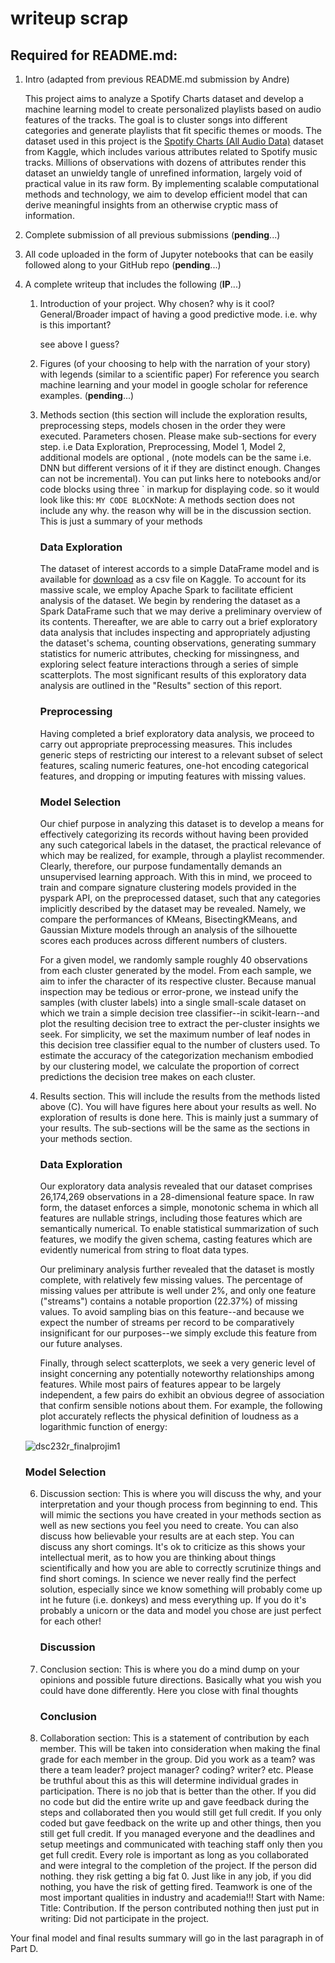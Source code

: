 # writeup scrap

## Required for README.md:
1. Intro (adapted from previous README.md submission by Andre)
   
   This project aims to analyze a Spotify Charts dataset and develop a machine learning model to create personalized playlists based on audio features of the tracks. The goal is to cluster songs into different categories and generate playlists that fit specific themes or moods. The dataset used in this project is the [Spotify Charts (All Audio Data)](https://www.kaggle.com/datasets/sunnykakar/spotify-charts-all-audio-data) dataset from Kaggle, which includes various attributes related to Spotify music tracks. Millions of observations with dozens of attributes render this dataset an unwieldy tangle of unrefined information, largely void of practical value in its raw form. By implementing scalable computational methods and technology, we aim to develop efficient model that can derive meaningful insights from an otherwise cryptic mass of information.

2. Complete submission of all previous submissions (**pending**...)
3. All code uploaded in the form of Jupyter notebooks that can be easily followed along to your GitHub repo (**pending**...)
4. A complete writeup that includes the following (**IP**...)
   1. Introduction of your project. Why chosen? why is it cool? General/Broader impact of having a good predictive mode. i.e. why is this important?

      see above I guess?

   2. Figures (of your choosing to help with the narration of your story) with legends (similar to a scientific paper) For reference you search machine learning and your model in google scholar for reference examples. (**pending**...)

      

   3. Methods section (this section will include the exploration results, preprocessing steps, models chosen in the order they were executed. Parameters chosen. Please make sub-sections for every step. i.e Data Exploration, Preprocessing, Model 1, Model 2, additional models are optional , (note models can be the same i.e. DNN but different versions of it if they are distinct enough. Changes can not be incremental). You can put links here to notebooks and/or code blocks using three ` in markup for displaying code. so it would look like this: ``` MY CODE BLOCK ```Note: A methods section does not include any why. the reason why will be in the discussion section. This is just a summary of your methods

      ### Data Exploration
  
         The dataset of interest accords to a simple DataFrame model and is available for [download](https://www.kaggle.com/datasets/sunnykakar/spotify-charts-all-audio-data) as a csv file on Kaggle. To account for its massive scale, we employ Apache Spark to facilitate efficient analysis of the dataset. We begin by rendering the dataset as a Spark DataFrame such that we may derive a preliminary overview of its contents. Thereafter, we are able to carry out a brief exploratory data analysis that includes inspecting and appropriately adjusting the dataset's schema, counting observations, generating summary statistics for numeric attributes, checking for missingness, and exploring select feature interactions through a series of simple scatterplots. The most significant results of this exploratory data analysis are outlined in the "Results" section of this report.
      
      ### Preprocessing

         Having completed a brief exploratory data analysis, we proceed to carry out appropriate preprocessing measures. This includes generic steps of restricting our interest to a relevant subset of select features, scaling numeric features, one-hot encoding categorical features, and dropping or imputing features with missing values.

      ### Model Selection

         Our chief purpose in analyzing this dataset is to develop a means for effectively categorizing its records without having been provided any such categorical labels in the dataset, the practical relevance of which may be realized, for example, through a playlist recommender. Clearly, therefore, our purpose fundamentally demands an unsupervised learning approach. With this in mind, we proceed to train and compare signature clustering models provided in the pyspark API, on the preprocessed dataset, such that any categories implicitly described by the dataset may be revealed. Namely, we compare the performances of KMeans, BisectingKMeans, and Gaussian Mixture models through an analysis of the silhouette scores each produces across different numbers of clusters.

      For a given model, we randomly sample roughly 40 observations from each cluster generated by the model. From each sample, we aim to infer the character of its respective cluster. Because manual inspection may be tedious or error-prone, we instead unify the samples (with cluster labels) into a single small-scale dataset on which we train a simple decision tree classifier--in scikit-learn--and plot the resulting decision tree to extract the per-cluster insights we seek. For simplicity, we set the maximum number of leaf nodes in this decision tree classifier equal to the number of clusters used. To estimate the accuracy of the categorization mechanism embodied by our clustering model, we calculate the proportion of correct predictions the decision tree makes on each cluster.

   5. Results section. This will include the results from the methods listed above (C). You will have figures here about your results as well. No exploration of results is done here. This is mainly just a summary of your results. The sub-sections will be the same as the sections in your methods section.

      ### Data Exploration

         Our exploratory data analysis revealed that our dataset comprises 26,174,269 observations in a 28-dimensional feature space. In raw form, the dataset enforces a simple, monotonic schema in which all features are nullable strings, including those features which are semantically numerical. To enable statistical summarization of such features, we modify the given schema, casting features which are evidently numerical from string to float data types.

         Our preliminary analysis further revealed that the dataset is mostly complete, with relatively few missing values. The percentage of missing values per attribute is well under 2%, and only one feature ("streams") contains a notable proportion (22.37%) of missing values. To avoid sampling bias on this feature--and because we expect the number of streams per record to be comparatively insignificant for our purposes--we simply exclude this feature from our future analyses.

         Finally, through select scatterplots, we seek a very generic level of insight concerning any potentially noteworthy relationships among features. While most pairs of features appear to be largely independent, a few pairs do exhibit an obvious degree of association that confirm sensible notions about them. For example, the following plot accurately reflects the physical definition of loudness as a logarithmic function of energy:

   ![dsc232r_finalprojim1](https://github.com/izDizR34567yN/DSC232R-GroupProject/assets/169011035/73faf648-9f5a-4bba-85d1-6fe1eecec41a)


      ### Model Selection

   6. Discussion section: This is where you will discuss the why, and your interpretation and your though process from beginning to end. This will mimic the sections you have created in your methods section as well as new sections you feel you need to create. You can also discuss how believable your results are at each step. You can discuss any short comings. It's ok to criticize as this shows your intellectual merit, as to how you are thinking about things scientifically and how you are able to correctly scrutinize things and find short comings. In science we never really find the perfect solution, especially since we know something will probably come up int he future (i.e. donkeys) and mess everything up. If you do it's probably a unicorn or the data and model you chose are just perfect for each other!

      ### Discussion

   7. Conclusion section: This is where you do a mind dump on your opinions and possible future directions. Basically what you wish you could have done differently. Here you close with final thoughts

      ### Conclusion

   8. Collaboration section: This is a statement of contribution by each member. This will be taken into consideration when making the final grade for each member in the group. Did you work as a team? was there a team leader? project manager? coding? writer? etc. Please be truthful about this as this will determine individual grades in participation. There is no job that is better than the other. If you did no code but did the entire write up and gave feedback during the steps and collaborated then you would still get full credit. If you only coded but gave feedback on the write up and other things, then you still get full credit. If you managed everyone and the deadlines and setup meetings and communicated with teaching staff only then you get full credit. Every role is important as long as you collaborated and were integral to the completion of the project. If the person did nothing. they risk getting a big fat 0. Just like in any job, if you did nothing, you have the risk of getting fired. Teamwork is one of the most important qualities in industry and academia!!! Start with Name: Title: Contribution. If the person contributed nothing then just put in writing: Did not participate in the project.

Your final model and final results summary will go in the last paragraph in of Part D.
